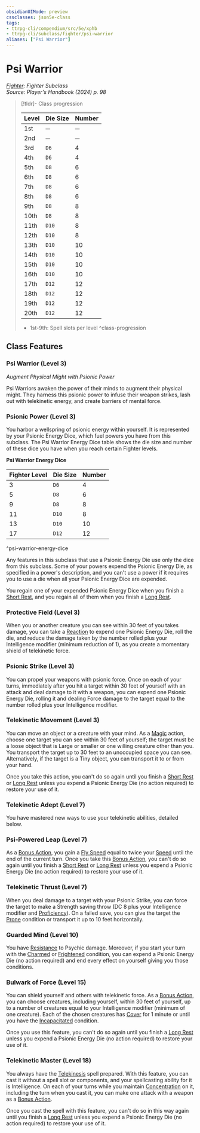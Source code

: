 ```yaml
---
obsidianUIMode: preview
cssclasses: json5e-class
tags:
- ttrpg-cli/compendium/src/5e/xphb
- ttrpg-cli/subclass/fighter/psi-warrior
aliases: ["Psi Warrior"]
---
```

# Psi Warrior
*[Fighter](fighter-xphb.md): Fighter Subclass*  
*Source: Player's Handbook (2024) p. 98*  

> [!tldr]- Class progression
> 
> | Level | <span class='tip' title='Psionic Energy Die Size'>Die Size</span> | <span class='tip' title='Psionic Energy Die Number'>Number</span> |
> |-------|-------------------------------------------------------------------|-------------------------------------------------------------------|
> | 1st | ⏤ | ⏤ |
> | 2nd | ⏤ | ⏤ |
> | 3rd | `D6` | 4 |
> | 4th | `D6` | 4 |
> | 5th | `D8` | 6 |
> | 6th | `D8` | 6 |
> | 7th | `D8` | 6 |
> | 8th | `D8` | 6 |
> | 9th | `D8` | 8 |
> | 10th | `D8` | 8 |
> | 11th | `D10` | 8 |
> | 12th | `D10` | 8 |
> | 13th | `D10` | 10 |
> | 14th | `D10` | 10 |
> | 15th | `D10` | 10 |
> | 16th | `D10` | 10 |
> | 17th | `D12` | 12 |
> | 18th | `D12` | 12 |
> | 19th | `D12` | 12 |
> | 20th | `D12` | 12 |
> 
> - 1st-9th: Spell slots per level
^class-progression


## Class Features

### Psi Warrior (Level 3)

*Augment Physical Might with Psionic Power*

Psi Warriors awaken the power of their minds to augment their physical might. They harness this psionic power to infuse their weapon strikes, lash out with telekinetic energy, and create barriers of mental force.

### Psionic Power (Level 3)

You harbor a wellspring of psionic energy within yourself. It is represented by your Psionic Energy Dice, which fuel powers you have from this subclass. The Psi Warrior Energy Dice table shows the die size and number of these dice you have when you reach certain Fighter levels.

**Psi Warrior Energy Dice**

| Fighter Level | Die Size | Number |
|---------------|----------|--------|
| 3 | `D6` | 4 |
| 5 | `D8` | 6 |
| 9 | `D8` | 8 |
| 11 | `D10` | 8 |
| 13 | `D10` | 10 |
| 17 | `D12` | 12 |
^psi-warrior-energy-dice

Any features in this subclass that use a Psionic Energy Die use only the dice from this subclass. Some of your powers expend the Psionic Energy Die, as specified in a power's description, and you can't use a power if it requires you to use a die when all your Psionic Energy Dice are expended.

You regain one of your expended Psionic Energy Dice when you finish a [Short Rest](short-rest-xphb.md), and you regain all of them when you finish a [Long Rest](long-rest-xphb.md).

### Protective Field (Level 3)

When you or another creature you can see within 30 feet of you takes damage, you can take a [Reaction](reaction-xphb.md) to expend one Psionic Energy Die, roll the die, and reduce the damage taken by the number rolled plus your Intelligence modifier (minimum reduction of 1), as you create a momentary shield of telekinetic force.

### Psionic Strike (Level 3)

You can propel your weapons with psionic force. Once on each of your turns, immediately after you hit a target within 30 feet of yourself with an attack and deal damage to it with a weapon, you can expend one Psionic Energy Die, rolling it and dealing Force damage to the target equal to the number rolled plus your Intelligence modifier.

### Telekinetic Movement (Level 3)

You can move an object or a creature with your mind. As a [Magic](actions.md#Magic) action, choose one target you can see within 30 feet of yourself; the target must be a loose object that is Large or smaller or one willing creature other than you. You transport the target up to 30 feet to an unoccupied space you can see. Alternatively, if the target is a Tiny object, you can transport it to or from your hand.

Once you take this action, you can't do so again until you finish a [Short Rest](short-rest-xphb.md) or [Long Rest](long-rest-xphb.md) unless you expend a Psionic Energy Die (no action required) to restore your use of it.

### Telekinetic Adept (Level 7)

You have mastered new ways to use your telekinetic abilities, detailed below.

### Psi-Powered Leap (Level 7)

As a [Bonus Action](bonus-action-xphb.md), you gain a [Fly Speed](fly-speed-xphb.md) equal to twice your [Speed](speed-xphb.md) until the end of the current turn. Once you take this [Bonus Action](bonus-action-xphb.md), you can't do so again until you finish a [Short Rest](short-rest-xphb.md) or [Long Rest](long-rest-xphb.md) unless you expend a Psionic Energy Die (no action required) to restore your use of it.

### Telekinetic Thrust (Level 7)

When you deal damage to a target with your Psionic Strike, you can force the target to make a Strength saving throw (DC 8 plus your Intelligence modifier and [Proficiency](proficiency-xphb.md)). On a failed save, you can give the target the [Prone](conditions.md#Prone) condition or transport it up to 10 feet horizontally.

### Guarded Mind (Level 10)

You have [Resistance](3-Compendium/CLI/rules/variant-rules/resistance-xphb.md) to Psychic damage. Moreover, if you start your turn with the [Charmed](conditions.md#Charmed) or [Frightened](conditions.md#Frightened) condition, you can expend a Psionic Energy Die (no action required) and end every effect on yourself giving you those conditions.

### Bulwark of Force (Level 15)

You can shield yourself and others with telekinetic force. As a [Bonus Action](bonus-action-xphb.md), you can choose creatures, including yourself, within 30 feet of yourself, up to a number of creatures equal to your Intelligence modifier (minimum of one creature). Each of the chosen creatures has [Cover](3-Compendium/CLI/rules/variant-rules/cover-xphb.md) for 1 minute or until you have the [Incapacitated](conditions.md#Incapacitated) condition.

Once you use this feature, you can't do so again until you finish a [Long Rest](long-rest-xphb.md) unless you expend a Psionic Energy Die (no action required) to restore your use of it.

### Telekinetic Master (Level 18)

You always have the [Telekinesis](telekinesis-xphb.md) spell prepared. With this feature, you can cast it without a spell slot or components, and your spellcasting ability for it is Intelligence. On each of your turns while you maintain [Concentration](conditions.md#Concentration) on it, including the turn when you cast it, you can make one attack with a weapon as a [Bonus Action](bonus-action-xphb.md).

Once you cast the spell with this feature, you can't do so in this way again until you finish a [Long Rest](long-rest-xphb.md) unless you expend a Psionic Energy Die (no action required) to restore your use of it.